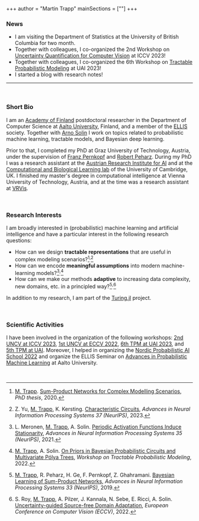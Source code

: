 +++
author = "Martin Trapp"
mainSections = [""]
+++

### News
- I am visiting the Department of Statistics at the University of British Columbia for two month.
- Together with colleagues, I co-organized the 2nd Workshop on [Uncertainty Quantification for Computer Vision](https://uncv2023.github.io/) at ICCV 2023!
- Together with colleagues, I co-organized the 6th Workshop on [Tractable Probabilistic Modeling](https://tractable-probabilistic-modeling.github.io/tpm2023/) at UAI 2023!
- I started a blog with research notes!

---

<br/>

### Short Bio
I am an [Academy of Finland](https://www.aka.fi/en/) postdoctoral researcher in the Department of Computer Science at [Aalto University](https://www.aalto.fi/en), Finland, and a member of the [ELLIS](https://ellis.eu/) society.
Together with [Arno Solin](https://users.aalto.fi/~asolin/) I work on topics related to probabilistic machine learning, tractable models, and Bayesian deep learning.

Prior to that, I completed my PhD at Graz University of Technology, Austria, under the supervision of [Franz Pernkopf](https://www.spsc.tugraz.at/people/franz-pernkopf.html) and [Robert Peharz](https://robert-peharz.github.io/). During my PhD I was a research assistant at the [Austrian Research Institute for AI](https://www.ofai.at/) and at the [Computational and Biological Learning lab](https://www.cbl-cambridge.org/) of the University of Cambridge, UK. I finished my master's degree in computational intelligence at Vienna University of Technology, Austria, and at the time was a research assistant at [VRVis](https://www.vrvis.at/).

<br/>

### Research Interests
I am broadly interested in (probabilistic) machine learning and artificial intelligence and have a particular interest in the following research questions:
- How can we design **tractable representations** that are useful in complex modeling scenarios?[^1]<sup>,</sup>[^2]
- How can we encode **meaningful assumptions** into modern machine-learning models?[^3]<sup>,</sup>[^4]
- How can we make our methods **adaptive** to increasing data complexity, new domains, etc. in a principled way?[^5]<sup>,</sup>[^6]

In addition to my research, I am part of the [Turing.jl](https://turing.ml/dev/) project.

<br/>

### Scientific Activities
I have been involved in the organization of the following workshops: [2nd UNCV at ICCV 2023](https://uncv2023.github.io/), [1st UNCV at ECCV 2022](https://uncv2022.github.io/), [6th TPM at UAI 2023](https://tractable-probabilistic-modeling.github.io/tpm2023/), and [5th TPM at UAI](https://tractable-probabilistic-modeling.github.io/tpm2022/).
Moreover, I helped in organizing the [Nordic Probabilistic AI School 2022](https://probabilistic.ai/) and organize the ELLIS Seminar on [Advances in Probabilistic Machine Learning](https://aaltoml.github.io/apml/) at Aalto University.

<br/>

[^1]: <u>M. Trapp</u>. [Sum-Product Networks for Complex Modelling Scenarios](https://diglib.tugraz.at/download.php?id=61541b71cfbb0&location=browse), <i>PhD thesis</i>, 2020.
[^2]: Z. Yu, <u>M. Trapp</u>, K. Kersting. [Characteristic Circuits](https://nips.cc/virtual/2023/poster/72798), <i>Advances in Neural Information Processing Systems 37 (NeurIPS)</i>, 2023.
[^3]: L. Meronen, <u>M. Trapp</u>, A. Solin. [Periodic Activation Functions Induce Stationarity](https://arxiv.org/abs/2110.13572), <i>Advances in Neural Information Processing Systems 35 (NeurIPS)</i>, 2021.
[^4]: <u>M. Trapp</u>, A. Solin. [On Priors in Bayesian Probabilistic Circuits and Multivariate Pólya Trees](https://openreview.net/pdf?id=9IiOHCP6VE6), <i> Workshop on Tractable Probabilistic Modeling</i>, 2022.
[^5]: <u>M. Trapp</u>, R. Peharz, H. Ge, F. Pernkopf, Z. Ghahramani. [Bayesian Learning of Sum-Product Networks](https://arxiv.org/abs/1905.10884), <i>Advances in Neural Information Processing Systems 33 (NeurIPS)</i>, 2019.
[^6]: S. Roy, <u>M. Trapp</u>, A. Pilzer, J. Kannala, N. Sebe, E. Ricci, A. Solin. [Uncertainty-guided Source-free Domain Adaptation](https://arxiv.org/abs/2208.07591), <i>European Conference on Computer Vision (ECCV)</i>, 2022.
